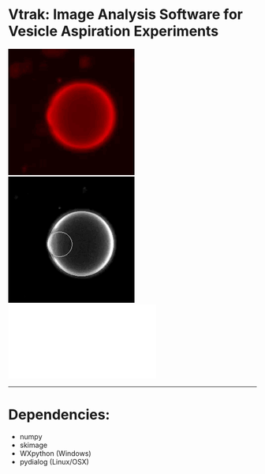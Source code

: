 # Vtrak: Image Analysis Software for Vesicle Aspiration Experiments

![gif1](ex_raw.gif "title-1") ![gif2](ex_process.gif "title-2") ![area](rot2_area.pdf)

---

# Dependencies:

* numpy
* skimage
* WXpython (Windows)
* pydialog (Linux/OSX)


